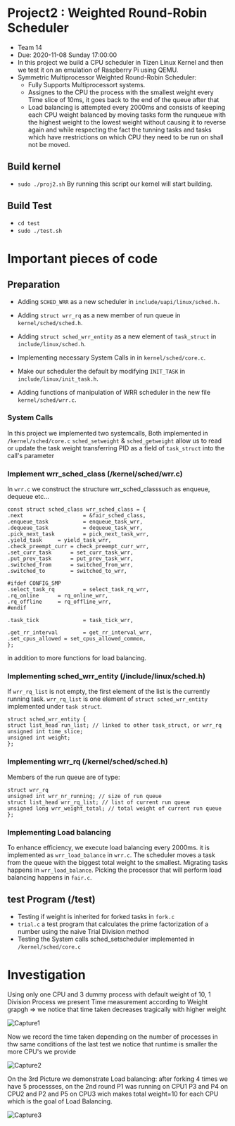 # Project2 : Weighted Round-Robin Scheduler
- Team 14
- Due: 2020-11-08 Sunday 17:00:00
- In this project we build a CPU scheduler in Tizen Linux Kernel and then we test it on an emulation of Raspberry Pi using QEMU.
- Symmetric Multiprocessor Weighted Round-Robin Scheduler:
    - Fully Supports Multiprocessort systems. 
    - Assignes to the CPU the process with the smallest weight every Time slice of 10ms, it goes back to the end of the queue after that
    - Load balancing is attempted every 2000ms and consists of keeping each CPU weight balanced by moving tasks form the runqueue with the highest weight to the lowest weight without causing it to reverse again and while respecting the fact the tunning tasks and tasks which have rrestrictions on which CPU they need to be run on shall not be moved.

## Build kernel
- ```sudo ./proj2.sh```
  By running this script our kernel will start building.

## Build Test
- ```cd test```
- ```sudo ./test.sh```

# Important pieces of code

## Preparation
- Adding ```SCHED_WRR``` as a new scheduler in ```include/uapi/linux/sched.h.```
- Adding ```struct wrr_rq``` as a new member of run queue in ```kernel/sched/sched.h```.
- Adding ```struct sched_wrr_entity``` as a new element of ```task_struct``` in ```include/linux/sched.h```.
- Implementing necessary System Calls in in ```kernel/sched/core.c```.
- Make our scheduler the default by modifying ```INIT_TASK``` in ```include/linux/init_task.h```.

- Adding functions of manipulation of WRR scheduler in the new file ```kernel/sched/wrr.c```.

### System Calls
In this project we implemented two systemcalls, Both implemented in ```/kernel/sched/core.c```
```sched_setweight``` & ```sched_getweight``` allow us to read or update the task weight transferring PID as a field of ```task_struct``` into the call's parameter

### Implement wrr_sched_class (/kernel/sched/wrr.c)
In ```wrr.c``` we construct the structure wrr_sched_classsuch as enqueue, dequeue etc...<br />

```
const struct sched_class wrr_sched_class = {
.next                   = &fair_sched_class,
.enqueue_task           = enqueue_task_wrr,
.dequeue_task           = dequeue_task_wrr,
.pick_next_task         = pick_next_task_wrr,
.yield_task		= yield_task_wrr,
.check_preempt_curr	= check_preempt_curr_wrr,
.set_curr_task		= set_curr_task_wrr,
.put_prev_task		= put_prev_task_wrr,
.switched_from		= switched_from_wrr,
.switched_to		= switched_to_wrr,

#ifdef CONFIG_SMP
.select_task_rq         = select_task_rq_wrr,
.rq_online		= rq_online_wrr,
.rq_offline		= rq_offline_wrr,
#endif

.task_tick              = task_tick_wrr,

.get_rr_interval        = get_rr_interval_wrr,
.set_cpus_allowed = set_cpus_allowed_common,	
};
```
in addition to more functions for load balancing.

### Implementing sched_wrr_entity (/include/linux/sched.h)
If ```wrr_rq_list``` is not empty, the first element of the list is the currently running task. ```wrr_rq_list``` is one element of ```struct sched_wrr_entity``` implemented under ```task struct```.

```
struct sched_wrr_entity {
struct list_head run_list; // linked to other task_struct, or wrr_rq
unsigned int time_slice;
unsigned int weight;
};
```

### Implementing wrr_rq (/kernel/sched/sched.h)
Members of the run queue are of type:
```
struct wrr_rq 
unsigned int wrr_nr_running; // size of run queue
struct list_head wrr_rq_list; // list of current run queue
unsigned long wrr_weight_total; // total weight of current run queue
};
```

### Implementing Load balancing 
To enhance efficiency, we execute load balancing every 2000ms. it is implemented as ```wrr_load_balance``` in ```wrr.c```.
The scheduler moves a task from the queue with the biggest total weight to the smallest. Migrating tasks happens in ```wrr_load_balance```. 
Picking the processor that will perform load balancing happens in ```fair.c```.

## test Program (/test)
- Testing if weight is inherited for forked tasks in ```fork.c```
- ```trial.c``` a test program that calculates the prime factorization of a number using the naive Trial Division method
- Testing the System calls sched_setscheduler implemented in ```/kernel/sched/core.c```

# Investigation
Using only one CPU and 3 dummy process with default weight of 10, 1 Division Process
we present Time measurement according to Weight grapgh => we notice that time taken decreases tragically with higher weight

![Capture1](https://user-images.githubusercontent.com/71239705/98446797-8dd5a580-2163-11eb-9973-f38aac3bf211.PNG)

Now we record the time taken depending on the number of processes in thw same conditions of the last test we notice that runtime is smaller the more CPU's we provide

![Capture2](https://user-images.githubusercontent.com/71239705/98446798-8e6e3c00-2163-11eb-925c-6422de1c7f67.PNG)

On the 3rd Picture we demonstrate Load balancing:
after forking 4 times we have 5 processses, on the 2nd round P1 was running on CPU1 P3 and P4 on CPU2 and P2 and P5 on CPU3 wich makes total weight=10 for each CPU which is the goal of Load Balancing. 

![Capture3](https://user-images.githubusercontent.com/71239705/98446799-8f06d280-2163-11eb-8ca7-a1b3c35fa772.PNG)
